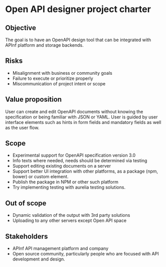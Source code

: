 # Open API designer project charter

## Objective
The goal is to have an OpenAPI design tool that can be integrated with APInf platform and storage backends.

## Risks
* Misalignment with business or community goals
* Failure to execute or prioritize properly
* Miscommunication of project intent or scope

## Value proposition
User can create and edit OpenAPI documents without knowing the specification or being familiar with JSON or YAML. User is guided by user interface elements such as hints in form fields and mandatory fields as well as the user flow.

## Scope
* Experimental support for OpenAPI specification version 3.0
* Info texts where needed, needs should be determined via testing
* Support editing existing documents on a server
* Support better UI integration with other platforms, as a package (npm, bower) or custom element.
* Publish the package in NPM or other such platform
* Try implementing testing with aurelia testing solutions.

## Out of scope
* Dynamic validation of the output with 3rd party solutions
* Uploading to any other servers except Open API space

## Stakeholders
* APInf API management platform and company
* Open source community, particularly people who are focused with API development and design.
